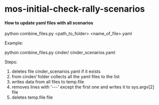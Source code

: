 # mos-initial-check-rally-scenarios

#### How to update yaml files with all scenarios

python combine_files.py <path_to_folder> <name_of_file>.yaml

Example:

python combine_files.py cinder/ cinder_scenarios.yaml

Steps:
1. deletes file cinder_scenarios.yaml if it exists
2. from cinder/ folder collects all the yaml files to the list
3. writes data from all files to temp.file
4. removes lines with '---' except the first one and writes it to sys.argv[2] file
5. deletes temp.file file



